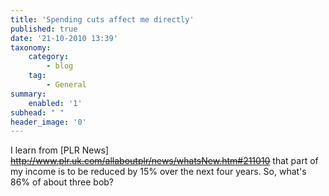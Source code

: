 ```yaml
---
title: 'Spending cuts affect me directly'
published: true
date: '21-10-2010 13:39'
taxonomy:
    category:
        - blog
    tag:
        - General
summary:
    enabled: '1'
subhead: " "
header_image: '0'
---
```


I learn from [PLR News] ~~http://www.plr.uk.com/allaboutplr/news/whatsNew.htm#211010~~ that part of my income is to be reduced by 15% over the next four years. So, what's 86% of about three bob?
